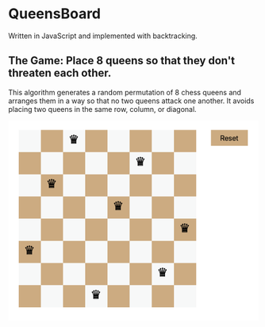 # QueensBoard
Written in JavaScript and implemented with backtracking.

## The Game: Place 8 queens so that they don't threaten each other.

This algorithm generates a random permutation of 8 chess queens and arranges them in a way so that no two queens attack one another. It avoids placing two queens in the same row, column, or diagonal.

![Alt text](queens_preview.png?raw=true "Title")
